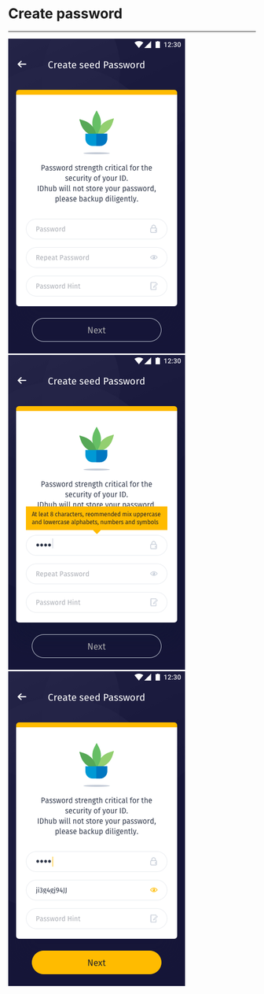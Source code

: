 # Create password
---

![Create password](../assets/screen-creat-password.png)
![Create password](../assets/screen-creat-password--pw-tip.png)
![Create password](../assets/screen-creat-password--repeat-pw.png)
